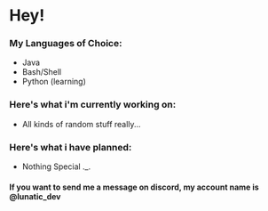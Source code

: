 <h1>Hey!</h1>

<h3>My Languages of Choice:</h3>
<ul>
  <li>Java</li>
  <li>Bash/Shell</li>
  <li>Python (learning)</li>
</ul>
<h3>Here's what i'm currently working on:</h3>
<ul>
  <li>All kinds of random stuff really...</li>
</ul>
<h3>Here's what i have planned:</h3>
<ul>
  <li>Nothing Special ._.</li>
</ul>

<h4>If you want to send me a message on discord, my account name is @lunatic_dev</h4>
